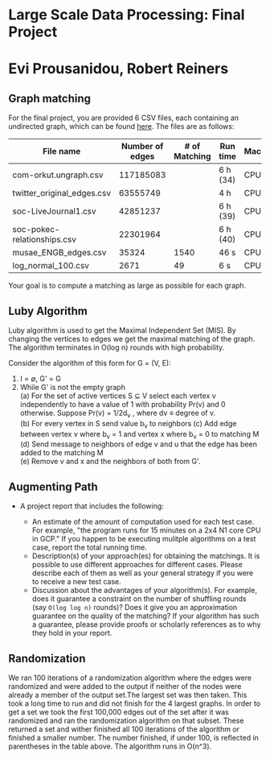 # Large Scale Data Processing: Final Project
# Evi Prousanidou, Robert Reiners

## Graph matching
For the final project, you are provided 6 CSV files, each containing an undirected graph, which can be found [here](https://drive.google.com/file/d/1khb-PXodUl82htpyWLMGGNrx-IzC55w8/view?usp=sharing). The files are as follows:  

|           File name           |        Number of edges       |  # of Matching  |  Run time | Machine   
| ------------------------------| ---------------------------- | --------------- | --------- | --------- |                
| com-orkut.ungraph.csv         | 117185083                    |                 |  6 h (34) | CPU       |
| twitter_original_edges.csv    | 63555749                     |                 |  4 h      | CPU       |
| soc-LiveJournal1.csv          | 42851237                     |                 |  6 h (39) | CPU       |
| soc-pokec-relationships.csv   | 22301964                     |                 |  6 h (40) | CPU       |
| musae_ENGB_edges.csv          | 35324                        | 1540            |  46 s     | CPU       |
| log_normal_100.csv            | 2671                         | 49              |   6 s     | CPU       |


Your goal is to compute a matching as large as possible for each graph. 


## Luby Algorithm

Luby algorithm is used to get the Maximal Independent Set (MIS). By changing the vertices to edges we get the maximal matching of the graph.
The algorithm terminates in O(log n) rounds with high probability.

Consider the algorithm of this form for G = (V, E):
   1. I = ∅, G' = G <br>
   2. While G' is not the empty graph <br> 
      (a) For the set of active vertices S ⊆ V select each vertex v independently to have a value of 1 with probability Pr(v) and 0 otherwise. Suppose Pr(v) = 1/2d<sub>v</sub> , where dv ≡ degree of v. <br>
      (b) For every vertex in S send value b<sub>v</sub> to neighbors
      (c) Add edge between vertex v where b<sub>v</sub> = 1 and vertex x where b<sub>v</sub> = 0 to matching M<br>
      (d) Send message to neighbors of edge v and u that the edge has been added to the matching M <br>
      (e) Remove v and x and the neighbors of both from G'. <br>


## Augmenting Path

* A project report that includes the following:


  * An estimate of the amount of computation used for each test case. For example, "the program runs for 15 minutes on a 2x4 N1 core CPU in GCP." If you happen to be executing mulitple algorithms on a test case, report the total running time.
  * Description(s) of your approach(es) for obtaining the matchings. It is possible to use different approaches for different cases. Please describe each of them as well as your general strategy if you were to receive a new test case.
  * Discussion about the advantages of your algorithm(s). For example, does it guarantee a constraint on the number of shuffling rounds (say `O(log log n)` rounds)? Does it give you an approximation guarantee on the quality of the matching? If your algorithm has such a guarantee, please provide proofs or scholarly references as to why they hold in your report.


## Randomization

We ran 100 iterations of a randomization algorithm where the edges were randomized and were added to the output if neither of the nodes were already a member of the output set.The largest set was then taken. This took a long time to run and did not finish for the 4 largest graphs. In order to get a set we took the first 100,000 edges out of the set after it was randomized and ran the randomization algorithm on that subset. These returned a set and wither finished all 100 iterations of the algorithm or finished a smaller number. The number finished, if under 100, is reflected in parentheses in the table above. The algorithm runs in O(n^3).

